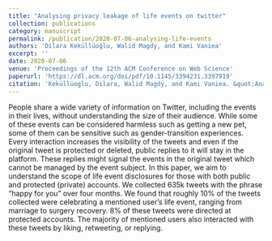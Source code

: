 ```yaml
---
title: "Analysing privacy leakage of life events on twitter"
collection: publications
category: manuscript
permalink: /publication/2020-07-06-analysing-life-events
authors: 'Dilara Keküllüoğlu, Walid Magdy, and Kami Vaniea'
excerpt: ''
date: 2020-07-06
venue: 'Proceedings of the 12th ACM Conference on Web Science'
paperurl: 'https://dl.acm.org/doi/pdf/10.1145/3394231.3397919'
citation: 'Keküllüoglu, Dilara, Walid Magdy, and Kami Vaniea. &quot;Analysing privacy leakage of life events on twitter.&quot; <i>Proceedings of the 12th ACM Conference on Web Science</i>. 2020.'
---
```


People share a wide variety of information on Twitter, including the events in their lives, without understanding the size of their audience. While some of these events can be considered harmless such as getting a new pet, some of them can be sensitive such as gender-transition experiences. Every interaction increases the visibility of the tweets and even if the original tweet is protected or deleted, public replies to it will stay in the platform. These replies might signal the events in the original tweet which cannot be managed by the event subject. In this paper, we aim to understand the scope of life event disclosures for those with both public and protected (private) accounts. We collected 635k tweets with the phrase “happy for you” over four months. We found that roughly 10% of the tweets collected were celebrating a mentioned user’s life event, ranging from marriage to surgery recovery. 8% of these tweets were directed at protected accounts. The majority of mentioned users also interacted with these tweets by liking, retweeting, or replying.
